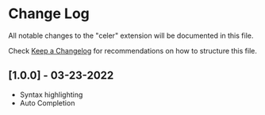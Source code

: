 # Change Log

All notable changes to the "celer" extension will be documented in this file.

Check [Keep a Changelog](http://keepachangelog.com/) for recommendations on how to structure this file.

## [1.0.0] - 03-23-2022

- Syntax highlighting
- Auto Completion

